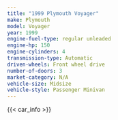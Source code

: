 ```yaml
---
title: "1999 Plymouth Voyager"
make: Plymouth
model: Voyager
year: 1999
engine-fuel-type: regular unleaded
engine-hp: 150
engine-cylinders: 4
transmission-type: Automatic
driven-wheels: Front wheel drive
number-of-doors: 3
market-category: N/A
vehicle-size: Midsize
vehicle-style: Passenger Minivan
---
```


{{< car_info >}}
